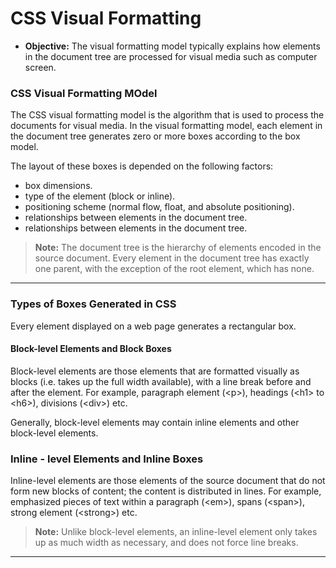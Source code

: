 # CSS Visual Formatting

- **Objective:** The visual formatting model typically explains how elements in the document tree are processed for visual media such as computer screen.

### CSS Visual Formatting MOdel
The CSS visual formatting model is the algorithm that is used to process the documents for visual media. In the visual formatting model, each element in the document tree generates zero or more boxes according to the box model.

The layout of these boxes is depended on the following factors:

-  box dimensions.
- type of the element (block or inline).
- positioning scheme (normal flow, float, and absolute positioning).
- relationships between elements in the document tree.
- relationships between elements in the document tree.

> **Note:** The document tree is the hierarchy of elements encoded in the source document. Every element in the document tree has exactly one parent, with the exception of the root element, which has none.
---
### Types of Boxes Generated in CSS
Every element displayed on a web page generates a rectangular box. 

#### Block-level Elements and Block Boxes

Block-level elements are those elements that are formatted visually as blocks (i.e. takes up the full width available), with a line break before and after the element. For example, paragraph element (\<p>), headings (\<h1> to \<h6>), divisions (\<div>) etc.

Generally, block-level elements may contain inline elements and other block-level elements.

### Inline - level Elements and Inline Boxes
Inline-level elements are those elements of the source document that do not form new blocks of content; the content is distributed in lines. For example, emphasized pieces of text within a paragraph (\<em>), spans (\<span>), strong element (\<strong>) etc.

> **Note:** Unlike block-level elements, an inline-level element only takes up as much width as necessary, and does not force line breaks.
---

